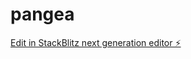 # pangea

[Edit in StackBlitz next generation editor ⚡️](https://stackblitz.com/~/github.com/tawani/pangea)
